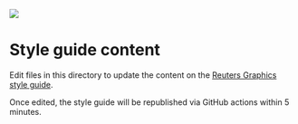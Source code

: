 ![](../../../badge.svg)

# Style guide content

Edit files in this directory to update the content on the [Reuters Graphics style guide](https://reuters-graphics.github.io/style/).

Once edited, the style guide will be republished via GitHub actions within 5 minutes.
